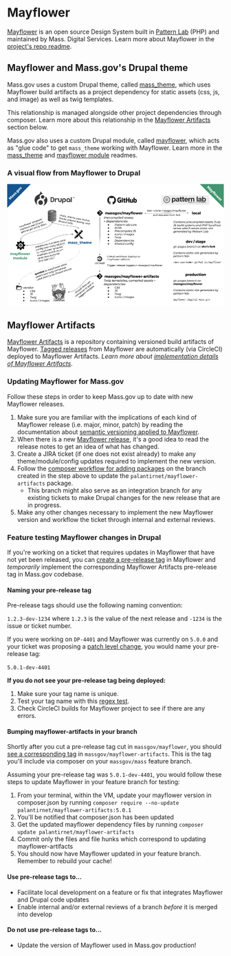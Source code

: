 # Mayflower

[Mayflower](https://github.com/massgov/mayflower) is an open source Design System built in [Pattern Lab](http://patternlab.io/) (PHP) and maintained by Mass. Digital Services. Learn more about Mayflower in the [project's repo readme](https://github.com/massgov/mayflower).

## Mayflower and Mass.gov's Drupal theme

Mass.gov uses a custom Drupal theme, called [mass_theme](https://github.com/massgov/mass/tree/master/docroot/themes/custom/mass_theme), which uses Mayflower build artifacts as a project dependency for static assets (css, js, and image) as well as twig templates.  

This relationship is managed alongside other project dependencies through composer.  Learn more about this relationship in the [Mayflower Artifacts](#mayflower-artifacts) section below.

Mass.gov also uses a custom Drupal module, called [mayflower](https://github.com/massgov/mass/tree/master/docroot/modules/custom/mayflower), which acts as "glue code" to get `mass_theme` working with Mayflower.  Learn more in the [mass_theme](https://github.com/massgov/mass/tree/master/docroot/themes/custom/mass_theme) and [mayflower module](https://github.com/massgov/mass/tree/master/docroot/modules/custom/mayflower) readmes.

### A visual flow from Mayflower to Drupal
[![Mayflower + Drupal theme](assets/mayflower_drupal.png)](https://docs.google.com/presentation/d/1qWY-QoXu8JgazqnwNUoPyumu_XH-DgFj_iNoFiKu1YA/edit#slide=id.p)

## Mayflower Artifacts
[Mayflower Artifacts](https://github.com/massgov/mayflower-artifacts) is a repository containing versioned build artifacts of Mayflower. [Tagged releases](https://github.com/massgov/mayflower/releases) from Mayflower are automatically (via CircleCI) deployed to Mayflower Artifacts. *Learn more about [implementation details of Mayflower Artifacts](mayflower_assets.md)*.

### Updating Mayflower for Mass.gov
 
Follow these steps in order to keep Mass.gov up to date with new Mayflower releases.

1. Make sure you are familiar with the implications of each kind of Mayflower release (i.e. major, minor, patch) by reading the documentation about [semantic versioning applied to Mayflower](https://github.com/massgov/mayflower/#versioning).
1. When there is a new [Mayflower release](https://github.com/massgov/mayflower/releases), it's a good idea to read the release notes to get an idea of what has changed. 
1. Create a JIRA ticket (if one does not exist already) to make any theme/module/config updates required to implement the new version.
1. Follow the [composer workflow for adding packages](https://github.com/massgov/mass#adding-a-new-module-to-composer) on the branch created in the step above to update the `palantirnet/mayflower-artifacts` package.
    - This branch might also serve as an integration branch for any existing tickets to make Drupal changes for the new release that are in progress.
1. Make any other changes necessary to implement the new Mayflower version and workflow the ticket through internal and external reviews.

### Feature testing Mayflower changes in Drupal

If you're working on a ticket that requires updates in Mayflower that have not yet been released, you can [create a pre-release tag](https://help.github.com/articles/creating-releases/) in Mayflower and *temporarily* implement the corresponding Mayflower Artifacts pre-release tag in Mass.gov codebase.

#### Naming your pre-release tag

Pre-release tags should use the following naming convention:

`1.2.3-dev-1234` where `1.2.3` is the value of the next release and `-1234` is the issue or ticket number.

If you were working on `DP-4401` and Mayflower was currently on `5.0.0` and your ticket was proposing a [patch level change](https://github.com/massgov/mayflower/blob/DP-4080-Versioning/docs/versioning.md#patch-versions-001), you would name your pre-release tag:

```5.0.1-dev-4401```  

**If you do not see your pre-release tag being deployed:**

1. Make sure your tag name is unique.
1. Test your tag name with this [regex test](https://regex101.com/r/UJGppF/2).
1. Check CircleCI builds for Mayflower project to see if there are any errors.

#### Bumping mayflower-artifacts in your branch

Shortly after you cut a pre-release tag cut in `massgov/mayflower`, you should [see a corresponding tag](https://github.com/massgov/mayflower-artifacts/releases) in `massgov/mayflower-artifacts`.  This is the tag you'll include via composer on your `massgov/mass` feature branch.

Assuming your pre-release tag was `5.0.1-dev-4401`, you would follow these steps to update Mayflower in your feature branch for testing:

1. From your terminal, within the VM, update your mayflower version in composer.json by running `composer require --no-update palantirnet/mayflower-artifacts:5.0.1`
1. You'll be notified that composer.json has been updated
1. Get the updated mayflower dependency files by running `composer update palantirnet/mayflower-artifacts`
1. Commit only the files and file hunks which correspond to updating mayflower-artifacts
1. You should now have Mayflower updated in your feature branch.  Remember to rebuild your cache!

#### Use pre-release tags to...

* Facilitate local development on a feature or fix that integrates Mayflower and Drupal code updates
* Enable internal and/or external reviews of a branch *before* it is merged into develop

#### Do not use pre-release tags to...

* Update the version of Mayflower used in Mass.gov production!

